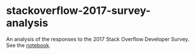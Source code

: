 # stackoverflow-2017-survey-analysis
An analysis of the responses to the 2017 Stack Overflow Developer Survey. See the [notebook](notebook.Rmd).
